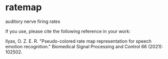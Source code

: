 # ratemap
auditory nerve firing rates 




If you use, please cite the following reference in your work:

Ilyas, O. Z. E. R. "Pseudo-colored rate map representation for speech emotion recognition." Biomedical Signal Processing and Control 66 (2021): 102502.
